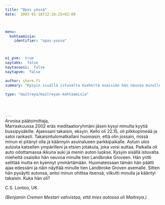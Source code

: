 ```yaml
---
title: "Opas yössä"
date:  2003-01-18T12:18:25+02:00



menu:
  kohtaamisia:
    identifier: "opas-yossa"



ei_pvm:  true
naytakk:  false
naytavuosi:  false
naytapvm:  false

author: share.fi
summary: "Kysyin sisällä istuvalta mieheltä osaisiko hän neuvoa minulle tien Landbroke Groveen. Hän yritti selittää mutta en kyennyt ymmärtämään. Huomatessaan tämän hän päätti ajaa edessäni ja näin näyttää minulle tien Landbroke Groven asemalle."

type: "maitreya/maitreyan-kohtaamisia"



 
---
```

<p style="margin-top:-15px;">Arvoisa päätoimittaja,<br>
Marraskuussa 2002 eräs meditaatioryhmäni jäsen kysyi minulta kyytiä bussipysäkille. Ajaessani takaisin, eksyin. Kello oli 22.15, oli pilkkopimeää ja satoi rankasti. Takaisintulomatkallani huomasin, että olin jossain, missä minun ei pitänyt olla ja käännyin asuinalueen parkkipaikalle. Astuin ulos autosta katsellen ympärilleni ja etsien jotakuta, joka voisi auttaa. Paikalla oli auto odottamassa ikkuna auki ja menin auton luokse. Kysyin sisällä istuvalta mieheltä osaisiko hän neuvoa minulle tien Landbroke Groveen. Hän yritti selittää mutta en kyennyt ymmärtämään. Huomatessaan tämän hän päätti ajaa edessäni ja näin näyttää minulle tien Landbroke Groven asemalle. Sitten hän pysäytti autonsa, antoi minun ohittaa itsensä, vilkutti minulla ja kääntyi takaisin. Kuka hän oli?</p>
<p>C.S. Lontoo, UK.</p>
<p><em>(Benjamin Cremen Mestari vahvistaa, että mies autossa oli Maitreya.)</em></p>